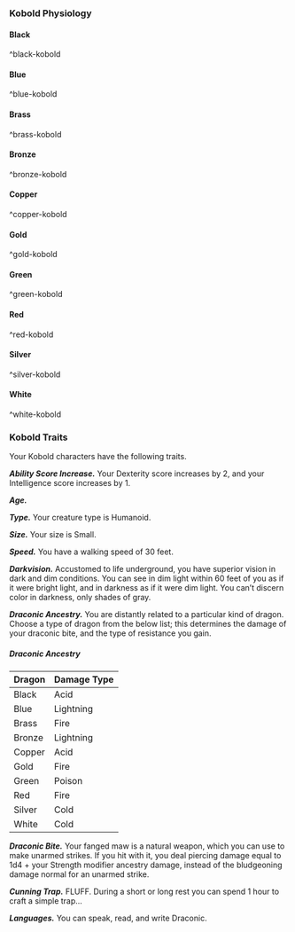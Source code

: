 
### Kobold Physiology

#### Black
^black-kobold

#### Blue
^blue-kobold

#### Brass
^brass-kobold

#### Bronze
^bronze-kobold

#### Copper
^copper-kobold

#### Gold
^gold-kobold

#### Green
^green-kobold

#### Red
^red-kobold

#### Silver
^silver-kobold

#### White  
^white-kobold

### Kobold Traits
Your Kobold characters have the following traits.

***Ability Score Increase.***
Your Dexterity score increases by 2, and your Intelligence score increases by 1.

***Age.***


***Type.***
Your creature type is Humanoid.

***Size.***
Your size is Small.

***Speed.***
You have a walking speed of 30 feet.

***Darkvision.***
Accustomed to life underground, you have superior vision in dark and dim conditions. You can see in dim light within 60 feet of you as if it were bright light, and in darkness as if it were dim light. You can’t discern color in darkness, only shades of gray.

***Draconic Ancestry.***
You are distantly related to a particular kind of dragon. Choose a type of dragon from the below list; this determines the damage of your draconic bite, and the type of resistance you gain.

##### Draconic Ancestry
| Dragon | Damage Type |
|:-------|:------------|
| Black  | Acid        |
| Blue   | Lightning   |
| Brass  | Fire        |
| Bronze | Lightning   |
| Copper | Acid        |
| Gold   | Fire        |
| Green  | Poison      |
| Red    | Fire        |
| Silver | Cold        |
| White  | Cold        |

***Draconic Bite.***
Your fanged maw is a natural weapon, which you can use to make unarmed strikes. If you hit with it, you deal piercing damage equal to 1d4 + your Strength modifier ancestry damage, instead of the bludgeoning damage normal for an unarmed strike.

***Cunning Trap.***
FLUFF. During a short or long rest you can spend 1 hour to craft a simple trap...

***Languages.***
You can speak, read, and write Draconic.